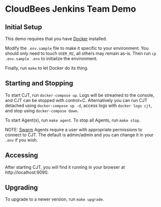 # CloudBees Jenkins Team Demo

## Initial Setup
This demo requires that you have [Docker](https://www.docker.com/get-docker) installed.

Modify the ``.env.sample`` file to make it specific to your environment. You should only need to touch ``USER_M2``, all others may remain as-is. Then run ``cp .env.sample .env`` to initialize the environment.

Finally, run ``make`` to let Docker do its thing.

## Starting and Stopping
To start CJT, run ``docker-compose up``. Logs will be streamed to the console, and CJT can be stopped with control+C. Alternatively you can run CJT detached using ``docker-compose up -d``, access logs with ``docker logs cjt``, and stop using ``docker-compose down``.

To start Agent(s), run ``make agent``. To stop all Agents, run ``make stop``.

NOTE: [Swarm](https://wiki.jenkins.io/display/JENKINS/Swarm+Plugin) Agents require a user with appropriate permissions to connect to CJT. The default is admin/admin and you can change it in your ``.env`` if you wish.

## Accessing
After starting CJT, you will find it running in your browser at http://localhost:9090.

## Upgrading
To upgrade to a newer version, run ``make upgrade``.
